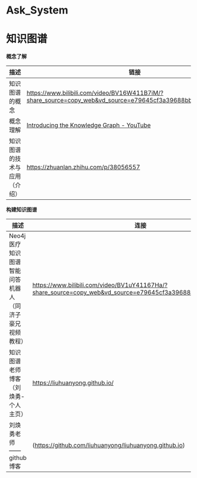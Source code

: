 # Ask_System

# 知识图谱

**概念了解**

| 描述                         | 链接                                                         |
| ---------------------------- | ------------------------------------------------------------ |
| 知识图谱的概念               | https://www.bilibili.com/video/BV16W411B7iM/?share_source=copy_web&vd_source=e79645cf3a39688bb0f18afe3224fd34 |
| 概念理解                     | [Introducing the Knowledge Graph - YouTube](https://www.youtube.com/watch?v=mmQl6VGvX-c) |
| 知识图谱的技术与应用（介绍） | https://zhuanlan.zhihu.com/p/38056557                        |



**构建知识图谱**

| 描述                                                  | 连接                                                         |
| ----------------------------------------------------- | ------------------------------------------------------------ |
| Neo4j医疗知识图谱智能问答机器人（同济子豪兄视频教程） | https://www.bilibili.com/video/BV1uY41167Ha/?share_source=copy_web&vd_source=e79645cf3a39688bb0f18afe3224fd34 |
| 知识图谱老师博客（刘焕勇-个人主页）                   | https://liuhuanyong.github.io/                               |
| 刘焕勇老师——github博客                                | (https://github.com/liuhuanyong/liuhuanyong.github.io)       |


